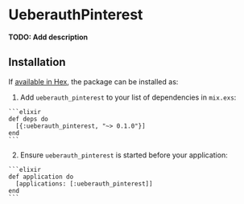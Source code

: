 # UeberauthPinterest

**TODO: Add description**

## Installation

If [available in Hex](https://hex.pm/docs/publish), the package can be installed as:

  1. Add `ueberauth_pinterest` to your list of dependencies in `mix.exs`:

    ```elixir
    def deps do
      [{:ueberauth_pinterest, "~> 0.1.0"}]
    end
    ```

  2. Ensure `ueberauth_pinterest` is started before your application:

    ```elixir
    def application do
      [applications: [:ueberauth_pinterest]]
    end
    ```

